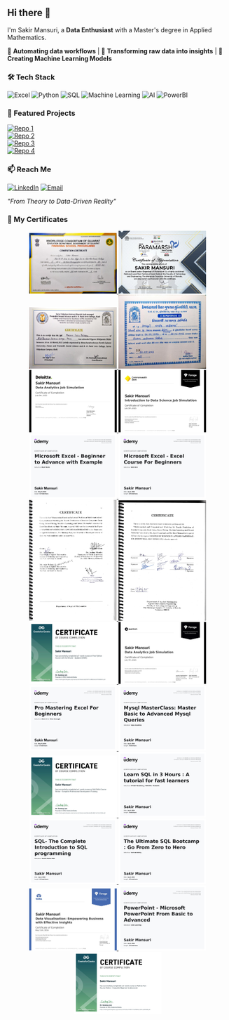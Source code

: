 ## Hi there 👋 
I'm Sakir Mansuri, a **Data Enthusiast** with a Master's degree in Applied Mathematics.  

🔹 **Automating data workflows** | 🔹 **Transforming raw data into insights**  | 🔹 **Creating Machine Learning Models**  


### 🛠️ Tech Stack 
![Excel](https://img.shields.io/badge/Excel-217346?style=for-the-badge&logo=microsoftexcel&logoColor=white)
![Python](https://img.shields.io/badge/Python-3776AB?style=for-the-badge&logo=python&logoColor=white)
![SQL](https://img.shields.io/badge/SQL-4479A1?style=for-the-badge&logo=postgresql&logoColor=white)
![Machine Learning](https://img.shields.io/badge/Machine%20Learning-000000?style=for-the-badge&logo=scikit-learn&logoColor=white)
![AI](https://img.shields.io/badge/AI-FF6F00?style=for-the-badge&logo=openai&logoColor=white)
![PowerBI](https://img.shields.io/badge/PowerBI-F2C811?style=for-the-badge&logo=powerbi&logoColor=black)


### 🌟 Featured Projects  
[![Repo 1](https://img.shields.io/badge/streamlit_learning_app-000?style=flat-square)](https://github.com/sakirmansuri/TextileMaterialAndCostAnalyser_App)  
[![Repo 2](https://img.shields.io/badge/TextileMaterialAndCostAnalyser_App-000?style=flat-square)](https://github.com/sakirmansuri/streamlit_learning_app)  
[![Repo 3](https://img.shields.io/badge/BankCustomerChurnAnalysis-000?style=flat-square)](https://github.com/sakirmansuri/BankCustomerChurnAnalysis)  
[![Repo 4](https://img.shields.io/badge/Diabetes--Prediction-000?style=flat-square)](https://github.com/sakirmansuri/Diabetes-Prediction)



### 📫 Reach Me  
[![LinkedIn](https://img.shields.io/badge/LinkedIn-0A66C2?style=for-the-badge&logo=linkedin&logoColor=white)](https://linkedin.com/in/sakirmansuri)
[![Email](https://img.shields.io/badge/Email-D14836?style=for-the-badge&logo=gmail&logoColor=white)](mailto:sakir.mansuri2103@gmail.com)  

*"From Theory to Data-Driven Reality"*  


### 📜 My Certificates

<div align="center">

<!-- Row 1 -->
<a href="certificates/finishing_school_cert_page1.jpg" target="_blank">
  <img src="certificates/finishing_school_cert_page1.jpg" width="200" alt="Finishing School Certificate"/>
</a>
<a href="certificates/jot_cert_page1.jpg" target="_blank">
  <img src="certificates/jot_cert_page1.jpg" width="200" alt="JOT Certificate"/>
</a>
<a href="certificates/science_camp1_cert_page1.jpg" target="_blank">
  <img src="certificates/science_camp1_cert_page1.jpg" width="200" alt="Science Camp 1 Certificate"/>
</a>
<a href="certificates/science_camp2_cert_page1.jpg" target="_blank">
  <img src="certificates/science_camp2_cert_page1.jpg" width="200" alt="Science Camp 2 Certificate"/>
</a>



<br/>

<!-- Row 2 -->
<a href="certificates/delloite_forage_cert.jpg" target="_blank">
  <img src="certificates/delloite_forage_cert.jpg" width="200" alt="Deloitte Forage Certificate"/>
</a>
<a href="certificates/cwb_forage_cert.jpg" target="_blank">
  <img src="certificates/cwb_forage_cert.jpg" width="200" alt="CWB Forage Certificate"/>
</a>
<a href="certificates/excel1_udemy_cert.jpg" target="_blank">
  <img src="certificates/excel1_udemy_cert.jpg" width="200" alt="Excel 1 Certificate"/>
</a>
<a href="certificates/excel2_udemy_cert.jpg" target="_blank">
  <img src="certificates/excel2_udemy_cert.jpg" width="200" alt="Excel 2 Certificate"/>
</a>


<br/>

<!-- Row 3 -->
<a href="certificates/dissertation_cert1_page1.jpg" target="_blank">
  <img src="certificates/dissertation_cert1_page1.jpg" width="200" alt="Dissertation Certificate 1"/>
</a>
<a href="certificates/dissertation_cert2_page1.jpg" target="_blank">
  <img src="certificates/dissertation_cert2_page1.jpg" width="200" alt="Dissertation Certificate 2"/>
</a>
<br/>

<!-- Row 4 -->
<a href="certificates/python2_gfg_cert.jpg" target="_blank">
  <img src="certificates/python2_gfg_cert.jpg" width="200" alt="Python GFG 2 Certificate"/>
</a>
<a href="certificates/quantinm_forage_cert.jpg" target="_blank">
  <img src="certificates/quantinm_forage_cert.jpg" width="200" alt="Quantium Forage Certificate"/>
</a>
<a href="certificates/excel3_udemy_cert.jpg" target="_blank">
  <img src="certificates/excel3_udemy_cert.jpg" width="200" alt="Excel 3 Certificate"/>
</a>

<a href="certificates/mysql_udemy_cert.jpg" target="_blank">
  <img src="certificates/mysql_udemy_cert.jpg" width="200" alt="MySQL Certificate"/>
</a>



<br/>



<!-- Row 5 -->
<a href="certificates/softskills_gfg_cert.jpg" target="_blank">
  <img src="certificates/softskills_gfg_cert.jpg" width="200" alt="Soft Skills GFG Certificate"/>
</a>
<a href="certificates/sql1_udemy_cert.jpg" target="_blank">
  <img src="certificates/sql1_udemy_cert.jpg" width="200" alt="SQL 1 Certificate"/>
</a>
<a href="certificates/sql2_udemy_cert.jpg" target="_blank">
  <img src="certificates/sql2_udemy_cert.jpg" width="200" alt="SQL 2 Certificate"/>
</a>
<a href="certificates/sql3_udemy_cert.jpg" target="_blank">
  <img src="certificates/sql3_udemy_cert.jpg" width="200" alt="SQL 3 Certificate"/>
</a>

<br/>
<a href="certificates/tata_forage_cert.jpg" target="_blank">
  <img src="certificates/tata_forage_cert.jpg" width="200" alt="TATA Forage Certificate"/>
</a>
<a href="certificates/powerpoint_udemy_cert.jpg" target="_blank">
  <img src="certificates/powerpoint_udemy_cert.jpg" width="200" alt="PowerPoint Certificate"/>
</a>
<a href="certificates/python1_gfg_cert.jpg" target="_blank">
  <img src="certificates/python1_gfg_cert.jpg" width="200" alt="Python GFG 1 Certificate"/>
</a>

<!-- Row 6 -->


</div>



